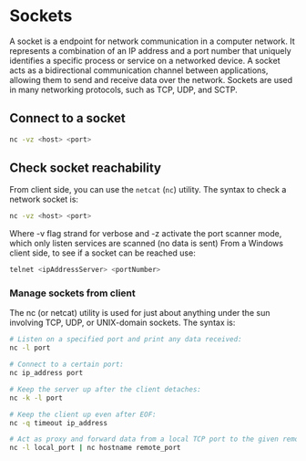 # Sockets

A socket is a endpoint for network communication in a computer network. It represents a combination of an IP address and a port number that uniquely identifies a specific process or service on a networked device. A socket acts as a bidirectional communication channel between applications, allowing them to send and receive data over the network. Sockets are used in many networking protocols, such as TCP, UDP, and SCTP.

## Connect to a socket 

```sh
nc -vz <host> <port>  
```
## Check socket reachability

From client side, you can use the ```netcat``` (```nc```) utility. The syntax to
check a network socket is:

```sh
nc -vz <host> <port>  
```
Where -v flag strand for verbose and -z activate the port scanner mode, which only listen services are scanned (no data is sent) 
From a Windows client side, to see if a socket can be reached use:

```sh 
telnet <ipAddressServer> <portNumber>
```

### Manage sockets from client

The nc (or netcat) utility is used for just about anything under the sun involving
TCP, UDP, or UNIX-domain sockets. The syntax is:

```sh
# Listen on a specified port and print any data received:
nc -l port

# Connect to a certain port:
nc ip_address port

# Keep the server up after the client detaches:
nc -k -l port

# Keep the client up even after EOF:
nc -q timeout ip_address

# Act as proxy and forward data from a local TCP port to the given remote host:
nc -l local_port | nc hostname remote_port
```

<!--  Script to show the footer   -->
<html>
<script
    src="https://code.jquery.com/jquery-3.3.1.js"
    integrity="sha256-2Kok7MbOyxpgUVvAk/HJ2jigOSYS2auK4Pfzbm7uH60="
    crossorigin="anonymous">
</script>
<script>
$(function(){
  $("#footer").load("../footers/footer_first_level_depth.html");
});
</script>
<body>
<div id="footer"></div>
</body>
</html>